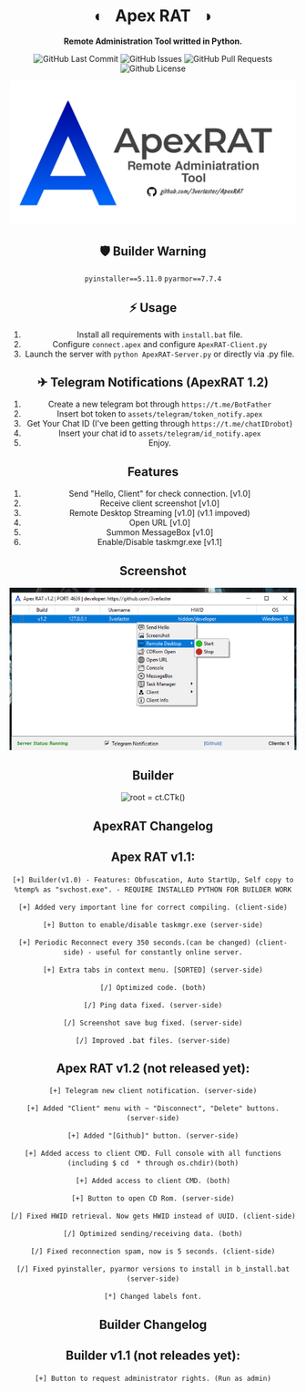 <div align="center">

# ◐ &nbsp; Apex RAT &nbsp; ◑

**Remote Administration Tool writted in Python.**

<p>

<p>
<img alt="GitHub Last Commit" src="https://img.shields.io/github/last-commit/3verlaster/ApexRAT" />
<img alt="GitHub Issues" src="https://img.shields.io/github/issues/3verlaster/ApexRAT" />
<img alt="GitHub Pull Requests" src="https://img.shields.io/github/issues-pr/3verlaster/ApexRAT" />
<img alt="Github License" src="https://img.shields.io/badge/License-MIT-green.svg" />
</p>

![root = ct.CTk()](assets/images/github/JPG/ApexRAT_NEW.jpg)

## 🛡 Builder Warning
`pyinstaller==5.11.0`
`pyarmor==7.7.4`

## ⚡️ Usage
1. Install all requirements with `install.bat` file.
2. Configure `connect.apex` and configure `ApexRAT-Client.py`
3. Launch the server with `python ApexRAT-Server.py` or directly via .py file.

## ✈ Telegram Notifications (ApexRAT 1.2)
1. Create a new telegram bot through `https://t.me/BotFather`
2. Insert bot token to `assets/telegram/token_notify.apex`
3. Get Your Chat ID (I've been getting through `https://t.me/chatIDrobot`)
4. Insert your chat id to `assets/telegram/id_notify.apex`
5. Enjoy.


## Features
1. Send "Hello, Client" for check connection. [v1.0]
2. Receive client screenshot [v1.0]
3. Remote Desktop Streaming [v1.0] (v1.1 impoved)
4. Open URL [v1.0]
5. Summon MessageBox [v1.0]
6. Enable/Disable taskmgr.exe [v1.1]

## Screenshot
![root = ct.CTk()](assets/images/github/example/example3.jpg)

## Builder
![root = ct.CTk()](assets/images/github/example/Builder2.png)

## ApexRAT Changelog


## Apex RAT v1.1:

`[+] Builder(v1.0) - Features: Obfuscation, Auto StartUp, Self copy to %temp% as "svchost.exe". - REQUIRE INSTALLED PYTHON FOR BUILDER WORK`

`[+] Added very important line for correct compiling. (client-side)`

`[+] Button to enable/disable taskmgr.exe (server-side)`

`[+] Periodic Reconnect every 350 seconds.(can be changed) (client-side) - useful for constantly online server.`

`[+] Extra tabs in context menu. [SORTED] (server-side)`

`[/] Optimized code. (both)`

`[/] Ping data fixed. (server-side)`

`[/] Screenshot save bug fixed. (server-side)`

`[/] Improved .bat files. (server-side)`

## Apex RAT v1.2 (not released yet):

`[+] Telegram new client notification. (server-side)`

`[+] Added "Client" menu with ~ "Disconnect", "Delete" buttons. (server-side)`

`[+] Added "[Github]" button. (server-side)`

`[+] Added access to client CMD. Full console with all functions (including $ cd  * through os.chdir)(both)`

`[+] Added access to client CMD. (both)`

`[+] Button to open CD Rom. (server-side)`

`[/] Fixed HWID retrieval. Now gets HWID instead of UUID. (client-side)`

`[/] Optimized sending/receiving data. (both)`

`[/] Fixed reconnection spam, now is 5 seconds. (client-side)`

`[/] Fixed pyinstaller, pyarmor versions to install in b_install.bat (server-side)`

`[*] Changed labels font.`

## Builder Changelog

## Builder v1.1 (not releades yet):

`[+] Button to request administrator rights. (Run as admin)`
